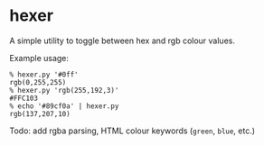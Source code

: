 hexer
=====

A simple utility to toggle between hex and rgb colour values.

Example usage:

    % hexer.py '#0ff'
    rgb(0,255,255)
    % hexer.py 'rgb(255,192,3)'
    #FFC103    
    % echo '#89cf0a' | hexer.py
    rgb(137,207,10)

Todo: add rgba parsing, HTML colour keywords (`green`, `blue`, etc.)
